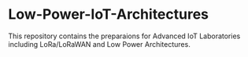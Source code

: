 # Low-Power-IoT-Architectures
This repository contains the preparaions for Advanced IoT Laboratories including LoRa/LoRaWAN and Low Power Architectures.
